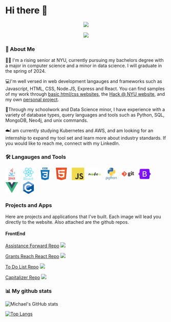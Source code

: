 
# Hi there 👋

<!--
**michael-shu/michael-shu** is a ✨ _special_ ✨ repository because its `README.md` (this file) appears on your GitHub profile.

Here are some ideas to get you started:

- 🔭 I’m currently working on ...
- 🌱 I’m currently learning ...
- 👯 I’m looking to collaborate on ...
- 🤔 I’m looking for help with ...
- 💬 Ask me about ...
- 📫 How to reach me: ...
- 😄 Pronouns: ...
- ⚡ Fun fact: ...
-->

<div align = "center">
  <img src = "https://camo.githubusercontent.com/c1dcb74cc1c1835b1d716f5051499a2814c683c806b15f04b0eba492863703e9/68747470733a2f2f63646e2e6472696262626c652e636f6d2f75736572732f3733303730332f73637265656e73686f74732f363538313234332f6176656e746f2e676966" width = "350"/>
  
  <a href = "https://www.linkedin.com/in/michael-shu-1ba7b0215/"><img src = "https://img.shields.io/badge/LinkedIn-0077B5?style=for-the-       badge&logo=linkedin&logoColor=white" width = "150"/></a>
</div>



### 🚀 About Me 

👨‍🎓 I'm a rising senior at NYU, currently pursuing my bachelors degree with a major in computer science and a minor in data science. I will graduate in the spring of 2024.

💻I'm well versed in web development langauges and frameworks such as Javascript, HTML, CSS, Node.JS, Express and React. You can find samples of my work through [basic html/css websites](https://michael-shu.github.io/copyWebsiteAssistanceForward/), the [Hack @ NYU website](https://www.hacknyu.org/), and my own [personal project](https://champion-mastery-op-gg.herokuapp.com/). 

🐍Through my schoolwork and Data Science minor, I have experience with a variety of database types,  query languages and tools such as Python, SQL, MongoDB, Neo4j, and unix commands.

☁️I am currently studying Kubernetes and AWS, and am looking for an internship to expand my tool set and learn more about industry standards. If you would like to reach me, connect with my LinkedIn. 
###

### 🛠️ Langauges and Tools
<div>
  <img src="https://github.com/devicons/devicon/blob/master/icons/java/java-original-wordmark.svg" title="Java" alt="Java" width="40" height="40"/>&nbsp;&nbsp;
  <img src="https://github.com/devicons/devicon/blob/master/icons/react/react-original-wordmark.svg" title="React" alt="React" width="40" height="40"/>&nbsp;&nbsp;
  <img src="https://github.com/devicons/devicon/blob/master/icons/css3/css3-plain-wordmark.svg"  title="CSS3" alt="CSS" width="40" height="40"/>&nbsp;&nbsp;
  <img src="https://github.com/devicons/devicon/blob/master/icons/html5/html5-original.svg" title="HTML5" alt="HTML" width="40" height="40"/>&nbsp;&nbsp;
  <img src="https://github.com/devicons/devicon/blob/master/icons/javascript/javascript-original.svg" title="JavaScript" alt="JavaScript" width="40" height="40"/>&nbsp;&nbsp;
  <img src="https://github.com/devicons/devicon/blob/master/icons/nodejs/nodejs-original-wordmark.svg" title="NodeJS" alt="NodeJS" width="40" height="40"/>&nbsp;&nbsp;
  <img src = "https://github.com/devicons/devicon/blob/master/icons/python/python-original-wordmark.svg" title = "Python" alt = "Python" width = "40" height = "40"/>&nbsp;&nbsp;
  <img src="https://github.com/devicons/devicon/blob/master/icons/git/git-original-wordmark.svg" title="Git" alt="Git" width="40" height="40"/>&nbsp;&nbsp;
  <img src = "https://github.com/devicons/devicon/blob/master/icons/bootstrap/bootstrap-original.svg" title = "Bootstrap" width = "40" height = "40"/>&nbsp;&nbsp;
  <img src = "https://github.com/devicons/devicon/blob/master/icons/vuejs/vuejs-original.svg" title = "Vue" width = "40" height = "40"/>&nbsp;&nbsp;
  <img src = "https://github.com/devicons/devicon/blob/master/icons/c/c-original.svg" title = "C" width = "40" height = "40"/>&nbsp;&nbsp;
</div>

### Projects and Apps

Here are projects and applications that I've built. Each image will lead you directly to the website. Also attached are the github repos.

#### FrontEnd
[Assistance Forward Repo](https://github.com/michael-shu/copyWebsiteAssistanceForward)
[<img src = "https://github.com/michael-shu/images/blob/main/assistanceForward.png">](https://michael-shu.github.io/copyWebsiteAssistanceForward/)

[Grants Reach React Repo](https://github.com/michael-shu/grants-reach-react)
[<img src = "https://github.com/michael-shu/images/blob/main/grantsReach.png">](https://github.com/michael-shu/grants-reach-react)

[To Do List Repo](https://github.com/michael-shu/toDoList)
[<img src = "https://github.com/michael-shu/images/blob/main/task%20list.png">](https://michael-shu.github.io/toDoList/)

[Capitalizer Repo](https://github.com/michael-shu/capitalizer-react)
[<img src = "https://github.com/michael-shu/images/blob/main/capitalizer.png">](https://michael-shu.github.io/capitalizer-react/)


### 📊 My github stats
![Michael's GitHub stats](https://github-readme-stats.vercel.app/api?username=michael-shu&show_icons=true&theme=transparent)

[![Top Langs](https://github-readme-stats.vercel.app/api/top-langs/?username=michael-shu)](https://github.com/anuraghazra/github-readme-stats)

